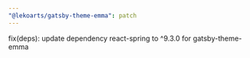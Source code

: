 ```yaml
---
"@lekoarts/gatsby-theme-emma": patch
---
```


fix(deps): update dependency react-spring to ^9.3.0 for gatsby-theme-emma
